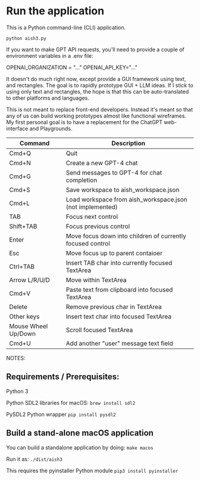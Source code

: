Run the application
==
This is a Python command-line (CLI) application.

`python aish3.py`

If you want to make GPT API requests, you'll need to provide a couple of environment variables in a .env file:

  OPENAI_ORGANIZATION = "..."
  OPENAI_API_KEY="..."

It doesn't do much right now, except provide a GUI framework using text, and rectangles. The goal is to rapidly prototype GUI + LLM ideas. If I stick to using only text and rectangles, the hope is that this can be auto-translated to other platforms and languages.

This is not meant to replace front-end developers. Instead it's meant so that any of us can build working prototypes almost like functional wireframes. My first personal goal is to have a replacement for the ChatGPT web-interface and Playgrounds.

|Command|Description|
|-------|-----------|
|Cmd+Q|Quit|
|Cmd+N|Create a new GPT-4 chat|
|Cmd+G|Send messages to GPT-4 for chat completion|
|Cmd+S|Save workspace to aish_workspace.json|
|Cmd+L|Load workspace from aish_workspace.json (not implemented)
|TAB|Focus next control|
|Shift+TAB|Focus previous control|
|Enter|Move focus down into children of currently focused control|
|Esc|Move focus up to parent contaioer|
|Ctrl+TAB|Insert TAB char into currently focused TextArea|
|Arrow L/R/U/D|Move within TextArea|
|Cmd+V|Paste text from clipboard into focused TextArea|
|Delete|Remove previous char in TextArea|
|Other keys|Insert text char into focused TextArea|
|Mouse Wheel Up/Down|Scroll focused TextArea|
|Cmd+U|Add another "user" message text field|

NOTES:

Requirements / Prerequisites:
--

Python 3

Python SDL2 libraries for macOS: 
`brew install sdl2`

PySDL2 Python wrapper
`pip install pysdl2`

Build a stand-alone macOS application
--
You can build a standalone application by doing:
`make macos`

Run it as:
`./dist/aish3`

This requires the pyinstaller Python module
`pip3 install pyinstaller`
